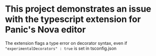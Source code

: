 # This project demonstrates an issue with the typescript extension for Panic's Nova editor

The extension flags a type error on decorator syntax, even if `"experimentalDecorators" : true` is set in tsconfig.json
